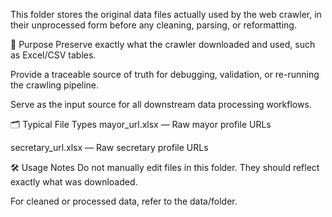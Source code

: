 This folder stores the original data files actually used by the web crawler, in their unprocessed form before any cleaning, parsing, or reformatting.

📌 Purpose
Preserve exactly what the crawler downloaded and used, such as Excel/CSV tables.

Provide a traceable source of truth for debugging, validation, or re-running the crawling pipeline.

Serve as the input source for all downstream data processing workflows.

🗂️ Typical File Types
mayor_url.xlsx — Raw mayor profile URLs

secretary_url.xlsx — Raw secretary profile URLs

🛠️ Usage Notes
Do not manually edit files in this folder. They should reflect exactly what was downloaded.

For cleaned or processed data, refer to the data/folder.